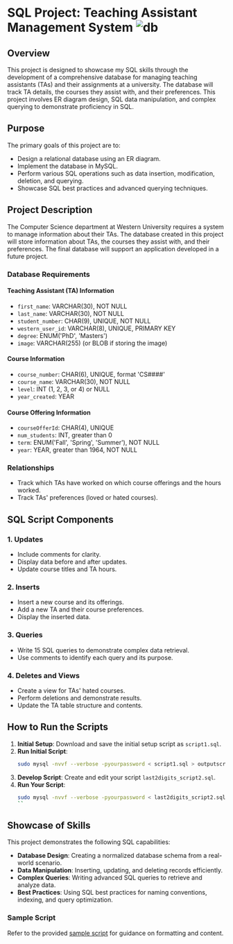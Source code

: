 # SQL Project: Teaching Assistant Management System ![db](https://github.com/user-attachments/assets/53033302-d2ad-46fe-b0bb-3a9421003265)



## Overview
This project is designed to showcase my SQL skills through the development of a comprehensive database for managing teaching assistants (TAs) and their assignments at a university. The database will track TA details, the courses they assist with, and their preferences. This project involves ER diagram design, SQL data manipulation, and complex querying to demonstrate proficiency in SQL.

## Purpose
The primary goals of this project are to:
- Design a relational database using an ER diagram.
- Implement the database in MySQL.
- Perform various SQL operations such as data insertion, modification, deletion, and querying.
- Showcase SQL best practices and advanced querying techniques.

## Project Description
The Computer Science department at Western University requires a system to manage information about their TAs. The database created in this project will store information about TAs, the courses they assist with, and their preferences. The final database will support an application developed in a future project.

### Database Requirements
#### Teaching Assistant (TA) Information
- `first_name`: VARCHAR(30), NOT NULL
- `last_name`: VARCHAR(30), NOT NULL
- `student_number`: CHAR(9), UNIQUE, NOT NULL
- `western_user_id`: VARCHAR(8), UNIQUE, PRIMARY KEY
- `degree`: ENUM('PhD', 'Masters')
- `image`: VARCHAR(255) (or BLOB if storing the image)

#### Course Information
- `course_number`: CHAR(6), UNIQUE, format 'CS####'
- `course_name`: VARCHAR(30), NOT NULL
- `level`: INT (1, 2, 3, or 4) or NULL
- `year_created`: YEAR

#### Course Offering Information
- `courseOfferId`: CHAR(4), UNIQUE
- `num_students`: INT, greater than 0
- `term`: ENUM('Fall', 'Spring', 'Summer'), NOT NULL
- `year`: YEAR, greater than 1964, NOT NULL

### Relationships
- Track which TAs have worked on which course offerings and the hours worked.
- Track TAs' preferences (loved or hated courses).

## SQL Script Components
### 1. Updates
- Include comments for clarity.
- Display data before and after updates.
- Update course titles and TA hours.

### 2. Inserts
- Insert a new course and its offerings.
- Add a new TA and their course preferences.
- Display the inserted data.

### 3. Queries
- Write 15 SQL queries to demonstrate complex data retrieval.
- Use comments to identify each query and its purpose.

### 4. Deletes and Views
- Create a view for TAs' hated courses.
- Perform deletions and demonstrate results.
- Update the TA table structure and contents.

## How to Run the Scripts
1. **Initial Setup**: Download and save the initial setup script as `script1.sql`.
2. **Run Initial Script**:
   ```sh
   sudo mysql -nvvf --verbose -pyourpassword < script1.sql > outputscript1.txt 2>&1
   ```
3. **Develop Script**: Create and edit your script `last2digits_script2.sql`.
4. **Run Your Script**:
   ```sh
   sudo mysql -nvvf --verbose -pyourpassword < last2digits_script2.sql > last2digits_outputscript2.txt 2>&1
   ``

## Showcase of Skills
This project demonstrates the following SQL capabilities:
- **Database Design**: Creating a normalized database schema from a real-world scenario.
- **Data Manipulation**: Inserting, updating, and deleting records efficiently.
- **Complex Queries**: Writing advanced SQL queries to retrieve and analyze data.
- **Best Practices**: Using SQL best practices for naming conventions, indexing, and query optimization.

### Sample Script
Refer to the provided [sample script](http://www.csd.uwo.ca/~lreid/cs3319/assignments/assignment2/samplescriptmysql.txt) for guidance on formatting and content.
